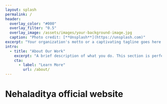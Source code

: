 ```yaml
---
layout: splash
permalink: /
header:
  overlay_color: "#000"
  overlay_filter: "0.5"
  overlay_image: /assets/images/your-background-image.jpg
  caption: "Photo credit: [**Unsplash**](https://unsplash.com)"
excerpt: "Your organization's motto or a captivating tagline goes here. **Make it bold and clear!**"
intro:
  - title: "About Our Work"
    excerpt: "A brief description of what you do. This section is perfect for highlighting key projects or services."
    cta:
      - label: "Learn More"
        url: /about/
---
```


# Nehaladitya official website 
